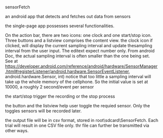   sensorFetch

an android app that detects and fetches out data from sensors

the single-page app possesses several functionalities.

On the action bar, there are two icons: one clock and one start/stop icon. 
Three buttons and a listview comprises the content view.
the clock icon if clicked, will display the current sampling interval and update thesampling interval from the user input. The editext expect number only. From android Doc, the actual sampling interval is often smaller than the one being set. See at https://developer.android.com/reference/android/hardware/SensorManager.html#registerListener(android.hardware.SensorEventListener, android.hardware.Sensor, int) notice that too little a sampling interval will take up the whole memory of the cellphone. So the initial value is set at 10000, a roughly 2 second/event per sensor

the start/stop trigger the recording or the stop process

the button and the listview help user toggle the requied sensor. Only the toggles sensors will be recorded later.

the output file will be in csv format, stored in root\sdcard\SensorFetch. Each trial will result in one CSV file only. thr file can further be transmitted via other ways.

